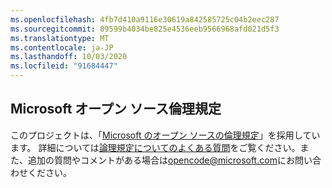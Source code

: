 ```yaml
---
ms.openlocfilehash: 4fb7d410a9116e30619a842585725c04b2eec287
ms.sourcegitcommit: 09599b4034be825e4536eeb9566968afd021d5f3
ms.translationtype: MT
ms.contentlocale: ja-JP
ms.lasthandoff: 10/03/2020
ms.locfileid: "91684447"
---
```

## <a name="microsoft-open-source-code-of-conduct"></a>Microsoft オープン ソース倫理規定
このプロジェクトは、「[Microsoft のオープン ソースの倫理規定](https://opensource.microsoft.com/codeofconduct/)」を採用しています。
詳細については[論理規定についてのよくある質問](https://opensource.microsoft.com/codeofconduct/faq/)をご覧ください。また、追加の質問やコメントがある場合は[opencode@microsoft.com](mailto:opencode@microsoft.com)にお問い合わせください。